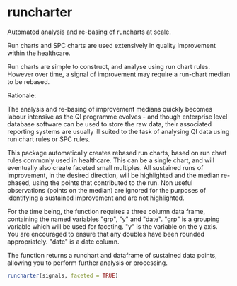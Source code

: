 # runcharter
Automated  analysis and re-basing of  runcharts at scale.


Run charts  and SPC charts are used extensively in quality improvement within the healthcare.

Run charts are simple to construct, and analyse using run chart rules.
However over time, a signal of improvement may require a run-chart median to be rebased. 

Rationale:

The analysis and re-basing of improvement medians quickly becomes labour intensive as the QI programme evolves - and though enterprise level database software can be used to store the raw data, their associated reporting systems are usually ill suited to the task of analysing QI data using run chart rules or SPC rules.


This package automatically creates rebased run charts, based on run chart rules commonly used in healthcare.
This can be a single chart, and will eventually also create faceted small multiples. 
All sustained runs of improvement, in the desired direction, will be highlighted and the median re-phased, using the points that contributed to the run. 
Non useful observations (points on the median) are ignored for the purposes of identifying a sustained improvement and are not highlighted. 


 For the time being, the function requires a three column data frame, containing the named variables "grp", "y" and "date".
 "grp" is a grouping variable which will be used for faceting. 
 "y" is the variable on the y axis. You are encouraged to ensure that any doubles have been rounded appropriately.
 "date" is a date column.
 
 The function returns  a runchart and  dataframe of sustained data points, allowing you to perform further analysis or processing. 
 
 ```r
 runcharter(signals, faceted = TRUE)

 ```
